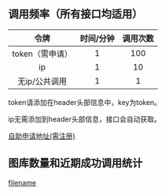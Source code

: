 ## 调用频率（所有接口均适用）
| 令牌  |  时间/分钟 | 调用次数  |
| :------------: | :------------: | :------------: |
| token（需申请）  | 1  | 100  |
| ip  | 1  | 10  |
| 无ip/公共调用  | 1  | 1  |

token请添加在header头部信息中，key为token。

ip无需添加到header头部信息，接口会自动获取。

[自助申请地址(需注册)](https://www.acgmx.com/account "申请地址(需注册)")



## 图库数量和近期成功调用统计
[filename](../setu.html ':include :type=iframe width=100% height=490px')

